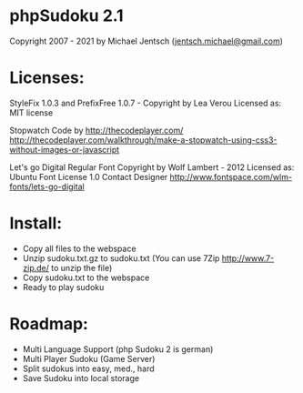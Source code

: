 # phpSudoku 2.1 

Copyright 2007 - 2021 by Michael Jentsch (jentsch.michael@gmail.com)

# Licenses:

StyleFix 1.0.3 and PrefixFree 1.0.7 - Copyright by Lea Verou
Licensed as: MIT license

Stopwatch Code by http://thecodeplayer.com/
http://thecodeplayer.com/walkthrough/make-a-stopwatch-using-css3-without-images-or-javascript

Let's go Digital Regular Font Copyright by Wolf Lambert - 2012 
Licensed as: Ubuntu Font License 1.0 Contact Designer
http://www.fontspace.com/wlm-fonts/lets-go-digital

# Install:

- Copy all files to the webspace
- Unzip sudoku.txt.gz to sudoku.txt (You can use 7Zip http://www.7-zip.de/ to unzip the file)
- Copy sudoku.txt to the webspace
- Ready to play sudoku

# Roadmap:

- Multi Language Support (php Sudoku 2 is german)
- Multi Player Sudoku (Game Server)
- Split sudokus into easy, med., hard
- Save Sudoku into local storage
	
